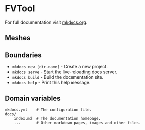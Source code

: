 # FVTool

For full documentation visit [mkdocs.org](http://mkdocs.org).

## Meshes

## Boundaries
* `mkdocs new [dir-name]` - Create a new project.
* `mkdocs serve` - Start the live-reloading docs server.
* `mkdocs build` - Build the documentation site.
* `mkdocs help` - Print this help message.

## Domain variables

    mkdocs.yml    # The configuration file.
    docs/
        index.md  # The documentation homepage.
        ...       # Other markdown pages, images and other files.
